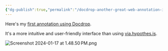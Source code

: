 ```yaml
---
{"dg-publish":true,"permalink":"/docdrop-another-great-web-annotation-interface-powered-by-hypothesis-docdrop/","noteIcon":"2"}
---
```


Here's my [first annotation using Docdrop](https://docdrop.org/video/rsrMn5j2lb0/#annotations:RZ9S6LWAEe6tDn8sTN6ATA).

It's a more intuitive and user-friendly interface than using [via.hypothes.is](https://via.hypothes.is/).

![Screenshot 2024-01-17 at 1.48.50 PM.png](/img/user/Screenshot%202024-01-17%20at%201.48.50%E2%80%AFPM.png)